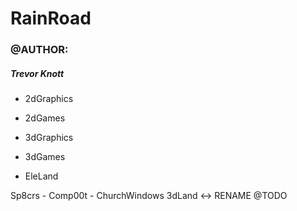 # RainRoad
### @AUTHOR: 
##### Trevor Knott

* 2dGraphics
* 2dGames
* 3dGraphics
* 3dGames

* EleLand

Sp8crs - Comp00t - ChurchWindows
3dLand <-> RENAME @TODO
